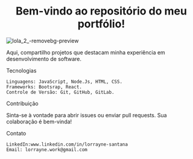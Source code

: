 <h1 align="center"> Bem-vindo ao repositório do meu portfólio! </h1>

![lola_2_-removebg-preview](https://github.com/Lola-snt/lola-snt.github.io/assets/122684180/81860ef7-fbce-45fb-8538-4f6a70196f45)


Aqui, compartilho projetos que destacam minha experiência em desenvolvimento de software.

Tecnologias

    Linguagens: JavaScript, Node.Js, HTML, CSS.
    Frameworks: Bootsrap, React.
    Controle de Versão: Git, GitHub, GitLab.

Contribuição

Sinta-se à vontade para abrir issues ou enviar pull requests. Sua colaboração é bem-vinda!

Contato

    LinkedIn:www.linkedin.com/in/lorrayne-santana
    Email: lorrayne.work@gmail.com

